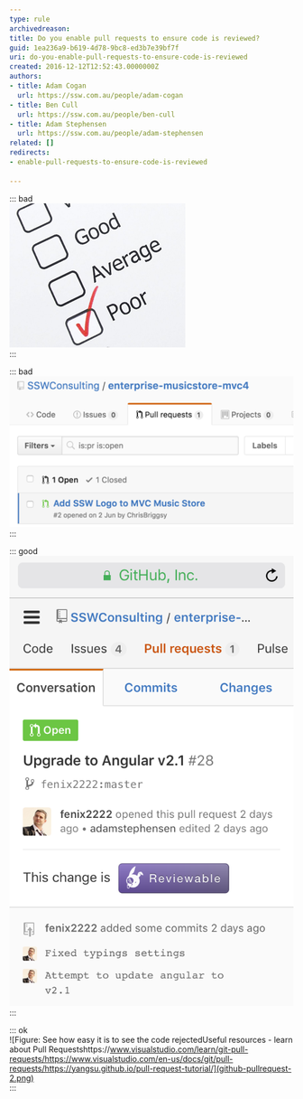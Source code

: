 ```yaml
---
type: rule
archivedreason: 
title: Do you enable pull requests to ensure code is reviewed?
guid: 1ea236a9-b619-4d78-9bc8-ed3b7e39bf7f
uri: do-you-enable-pull-requests-to-ensure-code-is-reviewed
created: 2016-12-12T12:52:43.0000000Z
authors:
- title: Adam Cogan
  url: https://ssw.com.au/people/adam-cogan
- title: Ben Cull
  url: https://ssw.com.au/people/ben-cull
- title: Adam Stephensen
  url: https://ssw.com.au/people/adam-stephensen
related: []
redirects:
- enable-pull-requests-to-ensure-code-is-reviewed

---
```


::: bad  
![Figure: Bad example - Every developer commits to the master branch, code is not reviewed, and code quality is poor](github-pullrequest-bad-2.png)  
:::


::: bad  
![Figure: Bad example - Use the out of the box pull requests to ensure all code is reviewed](github-pullrequest-bad.png)  
:::
 

<!--endintro-->


::: good  
![Figure: Good example - Use the plugin "Reviewable". Reviewable improves pull requests and code reviews with a powerful UI and easy code commenting. See the Reviewable icon above](github-pullrequest-1.png)  
:::


::: ok  
![Figure: See how easy it is to see the code rejectedUseful resources - learn about Pull Requestshttps://www.visualstudio.com/learn/git-pull-requests/https://www.visualstudio.com/en-us/docs/git/pull-requests/https://yangsu.github.io/pull-request-tutorial/](github-pullrequest-2.png)  
:::
